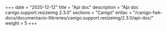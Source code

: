 +++
date        = "2020-12-12"
title       = "Api doc"
description = "Api doc canigo.support.resizeimg 2.3.0"
sections    = "Canigó"
enllac		= "/canigo-fwk-docs/documentacio-llibreries/canigo.support.resizeimg/2.3.0/api-doc/"
weight		= 5
+++
